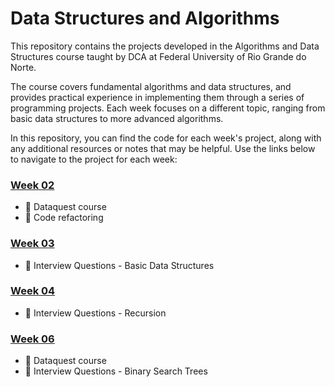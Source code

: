 # Data Structures and Algorithms
This repository contains the projects developed in the Algorithms and Data Structures course taught by DCA at Federal University of Rio Grande do Norte.

The course covers fundamental algorithms and data structures, and provides practical experience in implementing them through a series of programming projects. Each week focuses on a different topic, ranging from basic data structures to more advanced algorithms.

In this repository, you can find the code for each week's project, along with any additional resources or notes that may be helpful. Use the links below to navigate to the project for each week:

### [Week 02](./week-02/)
- :book: Dataquest course 
- :file_folder: Code refactoring 

### [Week 03](./week-03/)
- :file_folder: Interview Questions - Basic Data Structures 

### [Week 04](./week-04/)
- :file_folder: Interview Questions - Recursion 

### [Week 06](./week-06/)
- :book: Dataquest course
- :file_folder: Interview Questions - Binary Search Trees

